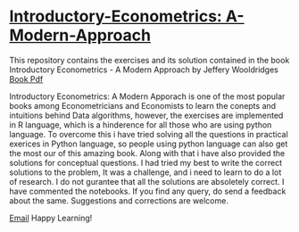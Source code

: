 # [Introductory-Econometrics: A-Modern-Approach](https://drive.google.com/file/d/1VHoqJ9wfjeCT9vtVkwUvInGMwBmQfM7m/view?usp=sharing)
This repository contains the exercises and its solution contained in the book Introductory Econometrics - A Modern Approach by Jeffery Wooldridges
[Book Pdf](https://drive.google.com/file/d/1VHoqJ9wfjeCT9vtVkwUvInGMwBmQfM7m/view?usp=sharing)

Introductory Econometrics: A Modern Apporach is one of the most popular books among Econometricians and Economists to learn the conepts and intuitions behind Data algorithms, however, the exercises are implemented in R language, which is a hinderence for all those who are using python language. To overcome this i have tried solving all the questions in practical exerices in Python language, so people using python language can also get the most our of this amazing book. Along with that i have also provided the solutions for conceptual questions. I had tried my best to write the correct solutions to the problem, It was a challenge, and i need to learn to do a lot of research. I do not gurantee that all the solutions are absoletely correct. I have commented the notebooks. If you find any query, do send a feedback about the same. Suggestions and corrections are welcome.

[Email](jaishreejoshita@gmail.com) Happy Learning!
